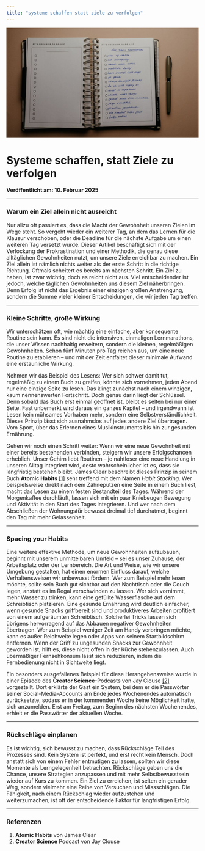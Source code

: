```yaml
---
title: "systeme schaffen statt ziele zu verfolgen"
---
```


![Blogbild](/assets/cover-images/Artikel-9.jpg)

# Systeme schaffen, statt Ziele zu verfolgen

**Veröffentlicht am: 10. Februar 2025**

---

### Warum ein Ziel allein nicht ausreicht

Nur allzu oft passiert es, dass die Macht der Gewohnheit unseren Zielen im Wege steht. So vergeht wieder ein weiterer Tag, an dem das Lernen für die Klausur verschoben, oder die Deadline für die nächste Aufgabe um einen weiteren Tag versetzt wurde. Dieser Artikel beschäftigt sich mit der Verlockung der Prokrastination und einer Methodik, die genau diese alltäglichen Gewohnheiten nutzt, um unsere Ziele erreichbar zu machen. Ein Ziel allein ist nämlich nichts weiter als der erste Schritt in die richtige Richtung. Oftmals scheitert es bereits am nächsten Schritt. Ein Ziel zu haben, ist zwar wichtig, doch es reicht nicht aus. Viel entscheidender ist jedoch, welche täglichen Gewohnheiten uns diesem Ziel näherbringen. Denn Erfolg ist nicht das Ergebnis einer einzigen großen Anstrengung, sondern die Summe vieler kleiner Entscheidungen, die wir jeden Tag treffen.

---

### Kleine Schritte, große Wirkung

Wir unterschätzen oft, wie mächtig eine einfache, aber konsequente Routine sein kann. Es sind nicht die intensiven, einmaligen Lernmarathons, die unser Wissen nachhaltig erweitern, sondern die kleinen, regelmäßigen Gewohnheiten. Schon fünf Minuten pro Tag reichen aus, um eine neue Routine zu etablieren – und mit der Zeit entfaltet dieser minimale Aufwand eine erstaunliche Wirkung.

Nehmen wir das Beispiel des Lesens: Wer sich schwer damit tut, regelmäßig zu einem Buch zu greifen, könnte sich vornehmen, jeden Abend nur eine einzige Seite zu lesen. Das klingt zunächst nach einem winzigen, kaum nennenswerten Fortschritt. Doch genau darin liegt der Schlüssel. Denn sobald das Buch erst einmal geöffnet ist, bleibt es selten bei nur einer Seite. Fast unbemerkt wird daraus ein ganzes Kapitel – und irgendwann ist Lesen kein mühsames Vorhaben mehr, sondern eine Selbstverständlichkeit. Dieses Prinzip lässt sich ausnahmslos auf jedes andere Ziel übertragen. Vom Sport, über das Erlernen eines Musikinstruments bis hin zur gesunden Ernährung.

Gehen wir noch einen Schritt weiter: Wenn wir eine neue Gewohnheit mit einer bereits bestehenden verbinden, steigern wir unsere Erfolgschancen erheblich. Unser Gehirn liebt Routinen – je nahtloser eine neue Handlung in unseren Alltag integriert wird, desto wahrscheinlicher ist es, dass sie langfristig bestehen bleibt. James Clear beschreibt dieses Prinzip in seinem Buch **Atomic Habits** [[1]](#Referenzen) sehr treffend mit dem Namen *Habit Stacking*. Wer beispielsweise direkt nach dem Zähneputzen eine Seite in einem Buch liest, macht das Lesen zu einem festen Bestandteil des Tages. Während der Morgenkaffee durchläuft, lassen sich mit ein paar Kniebeugen Bewegung und Aktivität in den Start des Tages integrieren. Und wer nach dem Abschließen der Wohnungstür bewusst dreimal tief durchatmet, beginnt den Tag mit mehr Gelassenheit.

---

### Spacing your Habits

Eine weitere effektive Methode, um neue Gewohnheiten aufzubauen, beginnt mit unserem unmittelbaren Umfeld – sei es unser Zuhause, der Arbeitsplatz oder der Lernbereich. Die Art und Weise, wie wir unsere Umgebung gestalten, hat einen enormen Einfluss darauf, welche Verhaltensweisen wir unbewusst fördern. Wer zum Beispiel mehr lesen möchte, sollte sein Buch gut sichtbar auf den Nachttisch oder die Couch legen, anstatt es im Regal verschwinden zu lassen. Wer sich vornimmt, mehr Wasser zu trinken, kann eine gefüllte Wasserflasche auf dem Schreibtisch platzieren. Eine gesunde Ernährung wird deutlich einfacher, wenn gesunde Snacks griffbereit sind und produktiveres Arbeiten profitiert von einem aufgeräumten Schreibtisch. Solcherlei Tricks lassen sich übrigens hervorragend auf das Abbauen negativer Gewohnheiten übertragen. Wer zum Beispiel weniger Zeit am Handy verbringen möchte, kann es außer Reichweite legen oder Apps von seinem Startbildschirm entfernen. Wenn der Griff zu ungesunden Snacks zur Gewohnheit geworden ist, hilft es, diese nicht offen in der Küche stehenzulassen. Auch übermäßiger Fernsehkonsum lässt sich reduzieren, indem die Fernbedienung nicht in Sichtweite liegt.

Ein besonders ausgefallenes Beispiel für diese Herangehensweise wurde in einer Episode des **Creator Science**-Podcasts von Jay Clouse [[2]](#Referenzen) vorgestellt. Dort erklärte der Gast ein System, bei dem er die Passwörter seiner Social-Media-Accounts am Ende jedes Wochenendes automatisch zurücksetzte, sodass er in der kommenden Woche keine Möglichkeit hatte, sich anzumelden. Erst am Freitag, zum Beginn des nächsten Wochenendes, erhielt er die Passwörter der aktuellen Woche.

---

### Rückschläge einplanen

Es ist wichtig, sich bewusst zu machen, dass Rückschläge Teil des Prozesses sind. Kein System ist perfekt, und erst recht kein Mensch. Doch anstatt sich von einem Fehler entmutigen zu lassen, sollten wir diese Momente als Lerngelegenheit betrachten. Rückschläge geben uns die Chance, unsere Strategien anzupassen und mit mehr Selbstbewusstsein wieder auf Kurs zu kommen. Ein Ziel zu erreichen, ist selten ein gerader Weg, sondern vielmehr eine Reihe von Versuchen und Missschlägen. Die Fähigkeit, nach einem Rückschlag wieder aufzustehen und weiterzumachen, ist oft der entscheidende Faktor für langfristigen Erfolg.

---

### Referenzen

1. **Atomic Habits** von James Clear
2. **Creator Science** Podcast von Jay Clouse
